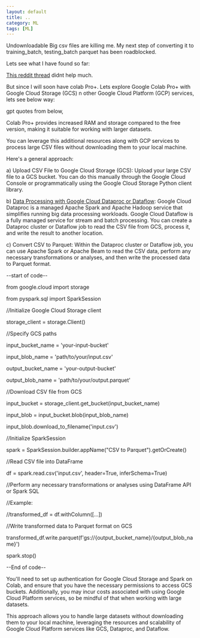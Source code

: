 ```yaml
---
layout: default
title: ..
category: ML
tags: [ML]
---
```


Undownloadable Big csv files are killing me. My next step of converting it to training_batch, testing_batch parquet has been roadblocked.

Lets see what I have found so far:

[This reddit thread](https://www.reddit.com/r/datascience/comments/xwd6j5/working_with_more_than_10gb_csv/) didnt help much.

But since I will soon have colab Pro+.
Lets explore Google Colab Pro+ with Google Cloud Storage (GCS) n other Google Cloud Platform (GCP) services, lets see below way:

gpt quotes from below,

Colab Pro+ provides increased RAM and storage compared to the free version, making it suitable for working with larger datasets. 

You can leverage this additional resources along with GCP services to process large CSV files without downloading them to your local machine.

Here's a general approach:

a) Upload CSV File to Google Cloud Storage (GCS): Upload your large CSV file to a GCS bucket. You can do this manually through the Google Cloud Console
or programmatically using the Google Cloud Storage Python client library.

b) [Data Processing with Google Cloud Dataproc or Dataflow](https://youtu.be/gT6lXKLOgj8): Google Cloud Dataproc is a managed Apache Spark and Apache Hadoop service that simplifies running big data processing workloads. 
Google Cloud Dataflow is a fully managed service for stream and batch processing. You can create a Dataproc cluster or Dataflow job to read the CSV file from GCS, process it, and write the result to another location.

c) Convert CSV to Parquet: Within the Dataproc cluster or Dataflow job, you can use Apache Spark or Apache Beam to read the CSV data, 
perform any necessary transformations or analyses, and then write the processed data to Parquet format. 

--start of code--

from google.cloud import storage

from pyspark.sql import SparkSession

//Initialize Google Cloud Storage client

storage_client = storage.Client()

//Specify GCS paths

input_bucket_name = 'your-input-bucket'

input_blob_name = 'path/to/your/input.csv'

output_bucket_name = 'your-output-bucket'

output_blob_name = 'path/to/your/output.parquet'

//Download CSV file from GCS

input_bucket = storage_client.get_bucket(input_bucket_name)

input_blob = input_bucket.blob(input_blob_name)

input_blob.download_to_filename('input.csv')

//Initialize SparkSession

spark = SparkSession.builder.appName("CSV to Parquet").getOrCreate()

//Read CSV file into DataFrame

df = spark.read.csv('input.csv', header=True, inferSchema=True)

//Perform any necessary transformations or analyses using DataFrame API or Spark SQL

//Example:

//transformed_df = df.withColumn([...])

//Write transformed data to Parquet format on GCS

transformed_df.write.parquet(f'gs://{output_bucket_name}/{output_blob_name}')

spark.stop()

--End of code--

You'll need to set up authentication for Google Cloud Storage and Spark on Colab, and ensure that you have the necessary permissions to access GCS buckets. 
Additionally, you may incur costs associated with using Google Cloud Platform services, so be mindful of that when working with large datasets.

This approach allows you to handle large datasets without downloading them to your local machine, leveraging the resources and scalability of Google Cloud Platform services
like GCS, Dataproc, and Dataflow.
